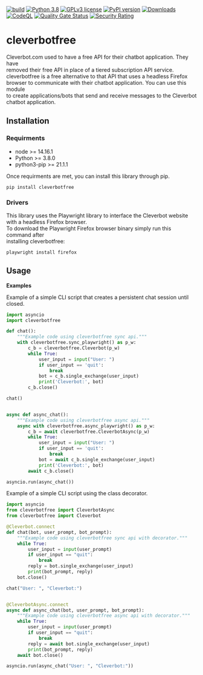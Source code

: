 [![build](https://github.com/plasticuproject/cleverbotfree/actions/workflows/tests.yml/badge.svg)](https://github.com/plasticuproject/cleverbotfree/actions/workflows/tests.yml)
[![Python 3.8](https://img.shields.io/badge/python-3.8+-blue.svg)](https://www.python.org/downloads/release/python-380/)
[![GPLv3 license](https://img.shields.io/badge/License-GPLv3-blue.svg)](http://perso.crans.org/besson/LICENSE.html)
[![PyPI version](https://badge.fury.io/py/cleverbotfree.svg)](https://badge.fury.io/py/cleverbotfree)
[![Downloads](https://pepy.tech/badge/cleverbotfree)](https://pepy.tech/project/cleverbotfree)
[![CodeQL](https://github.com/plasticuproject/cleverbotfree/actions/workflows/codeql.yml/badge.svg)](https://github.com/plasticuproject/cleverbotfree/actions/workflows/codeql.yml)
[![Quality Gate Status](https://sonarcloud.io/api/project_badges/measure?project=plasticuproject_cleverbotfree&metric=alert_status)](https://sonarcloud.io/dashboard?id=plasticuproject_cleverbotfree)
[![Security Rating](https://sonarcloud.io/api/project_badges/measure?project=plasticuproject_cleverbotfree&metric=security_rating)](https://sonarcloud.io/dashboard?id=plasticuproject_cleverbotfree)
# cleverbotfree
Cleverbot.com used to have a free API for their chatbot application. They have <br />
removed their free API in place of a tiered subscription API service. <br />
cleverbotfree is a free alternative to that API that uses a headless Firefox <br />
browser to communicate with their chatbot application. You can use this module <br />
to create applications/bots that send and receive messages to the Cleverbot <br />
chatbot application. <br />


## Installation
### Requirments
- node >= 14.16.1
- Python >= 3.8.0
- python3-pip >= 21.1.1
 
Once requirments are met, you can install this library through pip. <br />
```
pip install cleverbotfree
```

### Drivers
This library uses the Playwright library to interface the Cleverbot website <br />
with a headless Firefox browser. <br />
To download the Playwright Firefox browser binary simply run this command after <br />
installing cleverbotfree: <br />
```
playwright install firefox
```

## Usage
<b>Examples</b>

Example of a simple CLI script that creates a persistent chat session until closed. <br />
```python
import asyncio
import cleverbotfree

def chat():
    """Example code using cleverbotfree sync api."""
    with cleverbotfree.sync_playwright() as p_w:
        c_b = cleverbotfree.Cleverbot(p_w)
        while True:
            user_input = input("User: ")
            if user_input == 'quit':
                break
            bot = c_b.single_exchange(user_input)
            print('Cleverbot:', bot)
        c_b.close()

chat()


async def async_chat():
    """Example code using cleverbotfree async api."""
    async with cleverbotfree.async_playwright() as p_w:
        c_b = await cleverbotfree.CleverbotAsync(p_w)
        while True:
            user_input = input("User: ")
            if user_input == 'quit':
                break
            bot = await c_b.single_exchange(user_input)
            print('Cleverbot:', bot)
        await c_b.close()

asyncio.run(async_chat())
```

Example of a simple CLI script using the class decorator. <br />
```python
import asyncio
from cleverbotfree import CleverbotAsync
from cleverbotfree import Cleverbot

@Cleverbot.connect
def chat(bot, user_prompt, bot_prompt):
    """Example code using cleverbotfree sync api with decorator."""
    while True:
        user_input = input(user_prompt)
        if user_input == "quit":
            break
        reply = bot.single_exchange(user_input)
        print(bot_prompt, reply)
    bot.close()

chat("User: ", "Cleverbot:")


@CleverbotAsync.connect
async def async_chat(bot, user_prompt, bot_prompt):
    """Example code using cleverbotfree async api with decorator."""
    while True:
        user_input = input(user_prompt)
        if user_input == "quit":
            break
        reply = await bot.single_exchange(user_input)
        print(bot_prompt, reply)
    await bot.close()

asyncio.run(async_chat("User: ", "Cleverbot:"))
```
